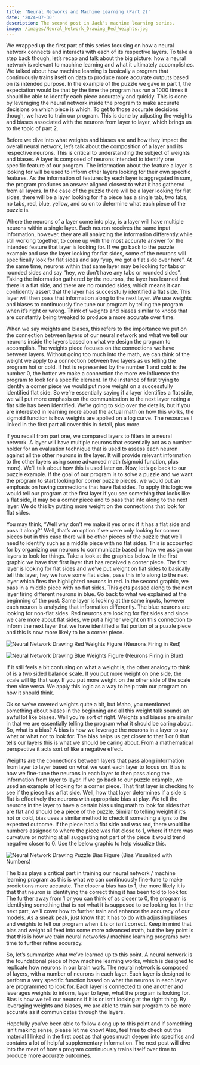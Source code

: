 ```yaml
---
title: 'Neural Networks and Machine Learning (Part 2)'
date: '2024-07-30'
description: The second post in Jack's machine learning series.
image: /images/Neural_Network_Drawing_Red_Weights.jpg
---
```


We wrapped up the first part of this series focusing on how a neural network connects and interacts with each of its respective layers. To take a step back though, let’s recap and talk about the big picture: how a neural network is relevant to machine learning and what it ultimately accomplishes. We talked about how machine learning is basically a program that continuously trains itself on data to produce more accurate outputs based on its intended purpose. In the example of the puzzle we gave in part 1, the expectation would be that by the time the program has run a 1000 times it should be able to identify each piece accurately and quickly. This is done by leveraging the neural network inside the program to make accurate decisions on which piece is which. To get to those accurate decisions though, we have to train our program. This is done by adjusting the weights and biases associated with the neurons from layer to layer, which brings us to the topic of part 2. 

Before we dive into what weights and biases are and how they impact the overall neural network, let’s talk about the composition of a layer and its respective neurons. This is critical to understanding the subject of weights and biases. A layer is composed of neurons intended to identify one specific feature of our program. The information about the feature a layer is looking for will be used to inform other layers looking for their own specific features. As the information of features by each layer is aggregated in sum, the program produces an answer aligned closest to what it has gathered from all layers. In the case of the puzzle there will be a layer looking for flat sides, there will be a layer looking for if a piece has a single tab, two tabs, no tabs, red, blue, yellow, and so on to determine what each piece of the puzzle is. 

Where the neurons of a layer come into play, is a layer will have multiple neurons within a single layer. Each neuron receives the same input information, however, they are all analyzing the information differently,while still working together, to come up with the most accurate answer for the intended feature that layer is looking for. If we go back to the puzzle example and use the layer looking for flat sides, some of the neurons will specifically look for flat sides and say “yup, we got a flat side over here”. At the same time, neurons within that same layer may be looking for tabs or rounded sides and say “hey, we don’t have any tabs or rounded sides”. Taking the information gathered by the neurons, the layer has learned that there is a flat side, and there are no rounded sides, which means it can confidently assert that the layer has successfully identified a flat side. This layer will then pass that information along to the next layer. We use weights and biases to continuously fine tune our program by telling the program when it’s right or wrong. Think of weights and biases similar to knobs that are constantly being tweaked to produce a more accurate over time. 

When we say weights and biases, this refers to the importance we put on the connection between layers of our neural network and what we tell our neurons inside the layers based on what we design the program to accomplish. The weights piece focuses on the connections we have between layers. Without going too much into the math, we can think of the weight we apply to a connection between two layers as us telling the program hot or cold. If hot is represented by the number 1 and cold is the number 0, the hotter we make a connection the more we influence the program to look for a specific element. In the instance of first trying to identify a corner piece we would put more weight on a successfully identified flat side. So we’re essentially saying if a layer identifies a flat side, we will put more emphasis on the communication to the next layer noting a flat side has been identified. We’re going to skip over the details, but if you are interested in learning more about the actual math on how this works, the sigmoid function is how weights are applied on a log curve. The resources I linked in the first part all cover this in detail, plus more.

If you recall from part one, we compared layers to filters in a neural network. A layer will have multiple neurons that essentially act as a number holder for an evaluation technique that is used to assess each neuron against all the other neurons in the layer. It will provide relevant information to the other layers using some advanced math (sigmoid function, plus more). We’ll talk about how this is used later  on. Now, let’s go back to our puzzle example. If the goal of our program is to solve a puzzle and we want the program to start looking for corner puzzle pieces, we would put an emphasis on having connections that have flat sides. To apply this logic we would tell our program at the first layer if you see something that looks like a flat side, it may be a corner piece and to pass that info along to the next layer. We do this by putting more weight on the connections that look for flat sides. 

You may think, “Well why don’t we make it yes or no if it has a flat side and pass it along?” Well, that’s an option if we were only looking for corner pieces but in this case there will be other pieces of the puzzle that we’ll need to identify such as a middle piece with no flat sides. This is accounted for by organizing our neurons to communicate based on how we assign our layers to look for things. Take a look at the graphics below. In the first graphic we have that first layer that has received a corner piece. The first layer is looking for flat sides and we’ve put weight on flat sides to basically tell this layer, hey we have some flat sides, pass this info along to the next layer which fires the highlighted neurons in red. In the second graphic, we pass in a middle piece with no flat sides. This gets passed along to the next layer firing different neurons in blue. Go back to what we explained at the beginning of the post. Same layer is looking at the same inputs, however each neuron is analyzing that information differently. The blue neurons are looking for non-flat sides. Red neurons are looking for flat sides and since we care more about flat sides, we put a higher weight on this connection to inform the next layer that we have identified a flat portion of a puzzle piece and this is now more likely to be a corner piece.

![Neural Network Drawing Red Weights](/images/Neural_Network_Drawing_Red_Weights.jpg "Neural Network Drawing Red Weights") Figure (Neurons Firing in Red)

![Neural Network Drawing Blue Weights](/images/Neural_Network_Drawing_Blue_Weights.jpg "Neural Network Drawing Blue Weights") Figure (Neurons Firing in Blue)

If it still feels a bit confusing on what a weight is, the other analogy to think of is a two sided balance scale. If you put more weight on one side, the scale will tip that way. If you put more weight on the other side of the scale then vice versa. We apply this logic as a way to help train our program on how it should think. 

Ok so we’ve covered weights quite a bit, but Maho, you mentioned something about biases in the beginning and all this weight talk sounds an awful lot like biases. Well you’re sort of right. Weights and biases are similar in that we are essentially telling the program what it should be caring about. So, what is a bias? A bias is how we leverage the neurons in a layer to say what or what not to look for. The bias helps us get closer to that 1 or 0 that tells our layers this is what we should be caring about. From a mathematical perspective it acts sort of like a negative effect. 

Weights are the connections between layers that pass along information from layer to layer based on what we want each layer to focus on. Bias is how we fine-tune the neurons in each layer to then pass along the information from layer to layer. If we go back to our puzzle example, we used an example of looking for a corner piece. That first layer is checking to see if the piece has a flat side. Well, how that layer determines if a side is flat is effectively the neurons with appropriate bias at play. We tell the neurons in the layer to have a certain bias using math to look for sides that are flat and should be a piece of the puzzle. Similar to telling weight if it’s hot or cold, bias uses a similar method to check if something aligns to the expected outcome. If the piece had a flat side and was red, there would be numbers assigned to where the piece was flat close to 1, where if there was curvature or nothing at all suggesting not part of the piece it would trend negative closer to 0. Use the below graphic to help visualize this.   

![Neural Network Drawing Puzzle Bias](/images/Neural_Network_Drawing_Puzzle_Bias.jpg "Neural Network Drawing Puzzle Bias") Figure (Bias Visualized with Numbers)

The bias plays a critical part in training our neural network / machine learning program as this is what we can continuously fine-tune to make predictions more accurate. The closer a bias has to 1, the more likely it is that that neuron is identifying the correct thing it has been told to look for. The further away from 1 or you can think of as closer to 0, the program is identifying something that is not what it is supposed to be looking for. In the next part, we’ll cover how to further train and enhance the accuracy of our models. As a sneak peak, just know that it has to do with adjusting biases and weights to tell our program when it is or isn’t correct. Keep in mind that bias and weight all feed into some more advanced math, but the key point is that this is how we train neural networks / machine learning programs over time to further refine accuracy. 

So, let’s summarize what we’ve learned up to this point. A neural network is the foundational piece of how machine learning works, which is designed to replicate how neurons in our brain work. The neural network is composed of layers, with a number of neurons in each layer. Each layer is designed to perform a very specific function based on what the neurons in each layer are programmed to look for. Each layer is connected to one another and leverages weights to inform, layer to layer, what the program is looking for. Bias is how we tell our neurons if it is or isn’t looking at the right thing. By leveraging weights and biases, we are able to train our program to be more accurate as it communicates through the layers. 

Hopefully you’ve been able to follow along up to this point and if something isn’t making sense, please let me know! Also, feel free to check out the material I linked in the first post as that goes much deeper into specifics and contains a lot of helpful supplementary information. The next post will dive into the meat of how a program continuously trains itself over time to produce more accurate outcomes.

